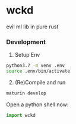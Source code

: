 # wckd
evil ml lib in pure rust

### Development

1. Setup Env

```bash
python3.7 -m venv .env
source .env/bin/activate
```

2. (Re)Compile and run

```bash
maturin develop
```

Open a python shell now:

```python
import wckd
```